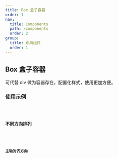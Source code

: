 ```yaml
---
title: Box 盒子容器
order: 1
nav:
  title: Components
  path: /components
  order: 2
group:
  title: 布局组件
  order: 1
---
```


## Box 盒子容器

<Alert type="info">可代替 div 做为容器存在，配置化样式，使用更加方便。 </Alert>

### 使用示例

<code src="./demos/index1.tsx"  />

### 不同方向排列

<code src="./demos/index2.tsx"  />

### 主轴对齐方向

<code src="./demos/index3.tsx"  />

<API />
